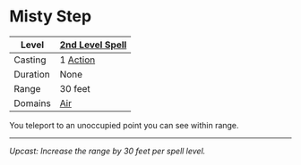 # Misty Step

| Level    | [2nd Level Spell](2nd%20Level%20Spells.md)        |
| -------- | --------------------------------------------------- |
| Casting  | 1 [Action](../../../../Game%20Procedures/Core%20Procedures/Action.md) |
| Duration | None                                                |
| Range    | 30 feet                                             |
| Domains  | [Air](../../Spell%20Domains/Air.md)              |

You teleport to an unoccupied point you can see within range.

---
*Upcast: Increase the range by 30 feet per spell level.*
